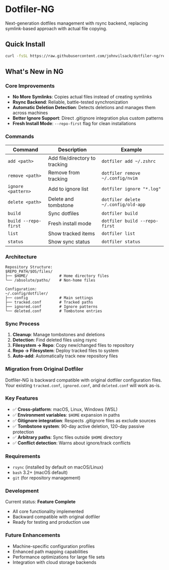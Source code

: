 # Dotfiler-NG

Next-generation dotfiles management with rsync backend, replacing symlink-based approach with actual file copying.

## Quick Install

```bash
curl -fsSL https://raw.githubusercontent.com/johnvilsack/dotfiler-ng/refs/heads/main/install.sh | bash
```

## What's New in NG

### Core Improvements
- **No More Symlinks**: Copies actual files instead of creating symlinks
- **Rsync Backend**: Reliable, battle-tested synchronization
- **Automatic Deletion Detection**: Detects deletions and manages them across machines
- **Better Ignore Support**: Direct .gitignore integration plus custom patterns
- **Fresh Install Mode**: `--repo-first` flag for clean installations

### Commands

| Command | Description | Example |
|---------|-------------|---------|
| `add <path>` | Add file/directory to tracking | `dotfiler add ~/.zshrc` |
| `remove <path>` | Remove from tracking | `dotfiler remove ~/.config/nvim` |
| `ignore <pattern>` | Add to ignore list | `dotfiler ignore "*.log"` |
| `delete <path>` | Delete and tombstone | `dotfiler delete ~/.config/old-app` |
| `build` | Sync dotfiles | `dotfiler build` |
| `build --repo-first` | Fresh install mode | `dotfiler build --repo-first` |
| `list` | Show tracked items | `dotfiler list` |
| `status` | Show sync status | `dotfiler status` |

### Architecture

```
Repository Structure:
$REPO_PATH/$OS/files/
├── $HOME/              # Home directory files  
└── /absolute/paths/    # Non-home files

Configuration:
~/.config/dotfiler/
├── config              # Main settings
├── tracked.conf        # Tracked paths
├── ignored.conf        # Ignore patterns  
└── deleted.conf        # Tombstone entries
```

### Sync Process

1. **Cleanup**: Manage tombstones and deletions
2. **Detection**: Find deleted files using rsync
3. **Filesystem → Repo**: Copy new/changed files to repository  
4. **Repo → Filesystem**: Deploy tracked files to system
5. **Auto-add**: Automatically track new repository files

### Migration from Original Dotfiler

Dotfiler-NG is backward compatible with original dotfiler configuration files. Your existing `tracked.conf`, `ignored.conf`, and `deleted.conf` will work as-is.

### Key Features

- ✅ **Cross-platform**: macOS, Linux, Windows (WSL)
- ✅ **Environment variables**: `$HOME` expansion in paths
- ✅ **Gitignore integration**: Respects .gitignore files as exclude sources
- ✅ **Tombstone system**: 90-day active deletion, 120-day passive protection
- ✅ **Arbitrary paths**: Sync files outside `$HOME` directory
- ✅ **Conflict detection**: Warns about ignore/track conflicts

### Requirements

- `rsync` (installed by default on macOS/Linux)
- `bash` 3.2+ (macOS default)
- `git` (for repository management)

### Development

Current status: **Feature Complete**
- All core functionality implemented
- Backward compatible with original dotfiler
- Ready for testing and production use

### Future Enhancements

- Machine-specific configuration profiles
- Enhanced path mapping capabilities
- Performance optimizations for large file sets
- Integration with cloud storage backends